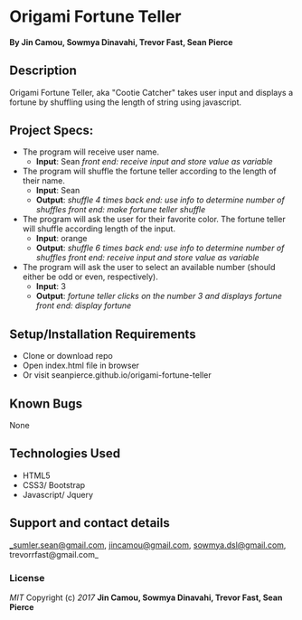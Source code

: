 # Origami Fortune Teller

#### By Jin Camou, Sowmya Dinavahi, Trevor Fast, Sean Pierce

## Description
Origami Fortune Teller, aka "Cootie Catcher" takes user input and displays a fortune by shuffling using the length of string using javascript.
## Project Specs:
* The program will receive user name.
  * **Input**: Sean
  _front end: receive input and store value as variable_
* The program will shuffle the fortune teller according to the length of their name.
  * **Input**: Sean
  * **Output**: _shuffle 4 times_
  _back end: use info to determine number of shuffles_
  _front end: make fortune teller shuffle_
* The program will ask the user for their favorite color. The fortune teller will shuffle according length of the input.
  * **Input**: orange
  * **Output**: _shuffle 6 times_
  _back end: use info to determine number of shuffles_
  _front end: receive input and store value as variable_
* The program will ask the user to select an available number (should either be odd or even, respectively).
  * **Input**: 3
  * **Output**: _fortune teller clicks on the number 3 and displays fortune_
  _front end: display fortune_
## Setup/Installation Requirements
* Clone or download repo
* Open index.html file in browser
* Or visit seanpierce.github.io/origami-fortune-teller
## Known Bugs
None
## Technologies Used
* HTML5
* CSS3/ Bootstrap
* Javascript/ Jquery
## Support and contact details
_sumler.sean@gmail.com, jincamou@gmail.com, sowmya.dsl@gmail.com, trevorrfast@gmail.com_
### License
_MIT_
Copyright (c) _2017_ **Jin Camou, Sowmya Dinavahi, Trevor Fast, Sean Pierce**
